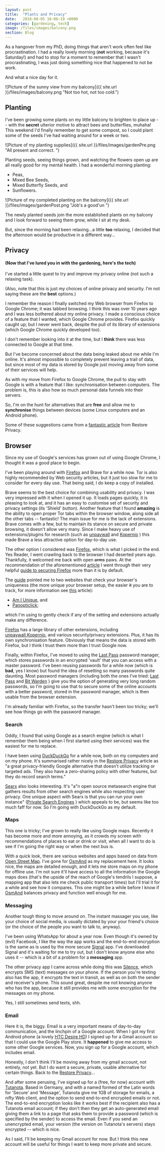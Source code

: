 ```yaml
---
layout: post
title:  "Plants and Privacy"
date:   2018-08-05 16:06:19 +0000
categories: [gardening, tech]
image: /files/images/balcony.png
section: Blog
---
```


As a hangover from my PhD, doing things that aren't work often feel like procrastination. I had a really lovely morning (**not** working, because it's Saturday!) and had to stop for a moment to remember that I wasn't procrastinating, I was just doing something nice that happened to not be work.

And what a nice day for it.

![Picture of the sunny view from my balcony]({{ site.url }}/files/images/balcony.png "Not too hot, not too cold.")


## Planting

I've been growing some plants on my little balcony to brighten to place up -- with the __secret__ ulterior motive to attract bees and butterflies, muhaha! This weekend I'd finally remember to get some compost, so I could plant some of the seeds I've had waiting around for a week or two.

![Picture of my planting supplies]({{ site.url }}/files/images/gardenPre.png "All present and correct. ")

Planting seeds, seeing things grown, and watching the flowers open up are all really good for my mental health.
I had a wonderful morning planting:

*    Peas,
*    Mixed Bee Seeds,
*    Mixed Butterfly Seeds, and
*    Sunflowers.

![Picture of my completed planting on the balcony]({{ site.url }}/files/images/gardenPost.png "Job's a good'un ")

The newly planted seeds join the more established plants on my balcony and I look forward to seeing them grow, while I sit at my desk.

But, since the morning had been relaxing...a little __too__ relaxing, I decided that the afternoon would be productive in a different way...

## Privacy
#### (Now that I've lured you in with the gardening, here's the tech)

I've started a little quest to try and improve my privacy online (not such a relaxing task). 

(Also, note that this is just my choices of online privacy and security. I'm not saying these are the __best__ options.)

I remember the reason I finally switched my Web browser from Firefox to Google Chrome; it was tabbed browsing. I think this was over 10 years ago and I was less bothered about my online privacy. I made a conscious choice of a feature that I wanted, which Google Chrome provides. Firefox quickly caught up; but I never went back, despite the pull of its library of extensions (which Google Chrome quickly developed too).

I don't remember looking into it at the time, but I __think__ there was less connected to Google at that time.

But I've become concerned about the data being leaked about me while I'm online. It's almost impossible to completely prevent leaving a trail of data, but since most of my data is stored by Google just moving away from some of their services will help.

As with my move from Firefox to Google Chrome, the pull to stay with Google is with a feature that I like: synchronisation between computers. The problem is, this is also how so much personal data funnels into their servers.

So, I'm on the hunt for alternatives that are **free** and allow me to **synchronise** things between devices (some Linux computers and an Android phone).

Some of these suggestions came from a [fantastic article](https://restoreprivacy.com/google-alternatives/) from Restore Privacy.

## Browser

Since my use of Google's services has grown out of using Google Chrome, I thought it was a good place to begin.

I've been playing around with [Firefox](https://www.mozilla.org/en-GB/firefox/) and Brave for a while now. Tor is also highly recommended by Web security articles, but it just too slow for me to consider for every day use. That being said, I do keep a copy of installed.

Brave seems to the best choice for combining usability and privacy. I was very impressed with it when I opened it up. It loads pages quickly, it is pleasing to look at, and it has an easy to customise set of security and privacy settings (its 'Shield' button). Another feature that I found __amazing__ is the ability to open proper Tor tabs within the browser window, along side all the other tabs -- fantastic! The main issue for me is the lack of extensions. Brave comes with a few, but to maintain its stance on secure and private browsing, it doesn't allow very many. Since I make heavy use of extensions/plugins for research (such as [unpaywall](http://unpaywall.org/) and [Kopernio](https://kopernio.com/) ) this made Brave a less attractive option for day-to-day use.

The other option I considered was [Firefox](https://www.mozilla.org/en-GB/firefox/), which is what I picked in the end. Yes Reader, I went crawling back to the browser I had deserted years ago. Thankfully, it welcomed me back with open ~~arms~~ paws. At the recommendation of the aforementioned [article](https://restoreprivacy.com/google-alternatives/) I went through their very helpful [guide to securing Firefox](https://restoreprivacy.com/firefox-privacy/) more than it is by default.

The [guide](https://restoreprivacy.com/firefox-privacy/) pointed me to two websites that check your browser's uniqueness (the more unique your browser setup, the easier ~~it~~ you are to track, for more information see [this](https://restoreprivacy.com/browser-fingerprinting/) article):

* [Am I Unique](https://amiunique.org/fp), and
* [Panopticlick](https://panopticlick.eff.org);

which I'm using to gently check if any of the setting and extensions actually make any difference.  

[Firefox](https://www.mozilla.org/en-GB/firefox/) has a large library of other extensions, including [unpaywall](http://unpaywall.org/),[Kopernio](https://kopernio.com/), and various security/privacy extensions. Plus, it has its own synchronisation feature. Obviously that means the data is stored with Firefox, but I think I trust them more than I trust Google now.

Finally, within Firefox, I've moved to using the [Last Pass](https://www.lastpass.com/) password manager, which stores passwords in an encrypted 'vault' that you can access with a master password. I've been reusing passwords for a while now (which is **bad**, yes I know) but found the idea of resetting so many passwords quite daunting. Most password managers (including both the ones I've tried: [Last Pass](https://www.lastpass.com/) and [Bit Warden](https://bitwarden.com/) ) give you the option of generating very long random passwords, so I'm going to use that to secure some of the online accounts with a better password, stored in the password manager, which is then usable from the browser extension. 

I'm already familiar with Firefox, so the transfer hasn't been too tricky; we'll see how things go with the password manager. 


### Search

Oddly, I found that using Google as a search engine (which is what I remember them being when I first started using their services) was the easiest for me to replace.

I have been using [DuckDuckGo](https://duckduckgo.com/) for a while now, both on my computers and on my phone. It's summarised rather nicely in the [Restore Privacy](https://restoreprivacy.com/google-alternatives/) article as "a great privacy-friendly Google alternative that doesn’t utilize tracking or targeted ads. They also have a zero-sharing policy with other features, but they do record search terms."

[Searx](https://searx.me/) also looks interesting. It's "a"n open source metasearch engine that gathers results from other search engines while also respecting user privacy. One unique aspect with Searx is that you can run your own instance" ([Private Search Engines](https://restoreprivacy.com/private-search-engine/) ) which appeals to be, but seems like too much faff for now. So I'm going with DuckDuckGo as my default.

### Maps

This one is tricky; I've grown to really like using Google maps. Recently it has become more and more annoying, as it crowds my screen with recommendations of places to eat or drink or visit, when all I want to do is see if I'm going the right way or when the next bus is.

With a quick look, there are various websites and apps based on data from [Open Street Map](https://www.openstreetmap.org). I've gone for [OsmAnd](https://osmand.net/) as my replacement here. It looks nice, the maps are detailed enough, and it lets me store maps on my phone for offline use. I'm not sure it'll have access to all the information the Google maps does (that's the upside of the reach of Google's tendrils I suppose, a mapping app that also lets me check public transport times) but I'll trial it for a while and see how it compares. This one might be a while before I know if [OsmAnd](https://osmand.net/) balances privacy and function well enough for me.

### Messaging

Another tough thing to move around on. The instant massager you use, like your choice of social media, is usually dictated by your your friend's choice (or the choice of the people you want to talk to, anyway).

I've been using WhatsApp for about a year now. Even though it's owned by (evil) Facebook, I like the way the app works and the end-to-end encryption is the same as is used by the more secure [Signal](https://signal.org/) app. I've downloaded Signal and it's waiting for me to try out, but I don't know anyone else who uses it -- which is a bit of a problem for a __messaging__ app.

The other privacy app I came across while doing this was [Silence](https://silence.im/), which encrypts SMS (text) messages on your phone. If the person you're texting also has the app, it encrypts the text in transit, as well as on both the sender and receiver's phone. This sound great, despite me not knowing anyone who has the app, because it still provides me with some encryption for the messages on my phone.

Yes, I still sometimes send texts, shh.


### Email

Here it is, the biggy. Email is a very important means of day-to-day communication, and the linchpin of a Google account. When I got my first Android phone (a lovely [HTC Desire HD](https://en.wikipedia.org/wiki/HTC_Desire_HD)) I signed up for a Gmail account so that I could use the Google Play store. It __happened__ to give me access to some other Google services. Now, you sign up for a Google account, which includes email.

Honestly, I don't think I'll be moving away from my gmail account, not entirely, not yet. But I do want a secure, private, usable alternative for certain things. Back to the [Restore Privacy](https://restoreprivacy.com/google-alternatives/)...

And after some perusing, I've signed up for a (free, for now) account with [Tutanota](https://tutanota.com/). Based in Germany, and with a named formed of the Latin words for 'Secure' and 'Message', Tutanota give me 1GB of storage for emails, a nifty Web client, and the option to send end-to-end encrypted emails or not. The end-to-end encryption looks like it works best if the recipient also has a Tutanota email account; if they don't then they get an auto-generated email giving them a link to a page that asks them to provide a password (which is specified by the sender) to access the email. Even if you send an unencrypted email, your version (the version on Tutanota's servers) stays encrypted -- which is nice.

As I said, I'll be keeping my Gmail account for now. But I think this new account will be useful for things I want to keep more private and secure.


